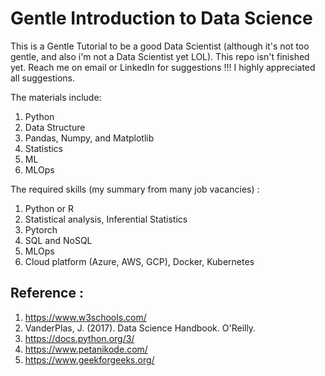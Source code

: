 # Gentle Introduction to Data Science

This is a Gentle Tutorial to be a good Data Scientist (although it's not too gentle, and also i'm not a Data Scientist yet LOL). This repo isn't finished yet. Reach me on email or LinkedIn for suggestions !!! I highly appreciated all suggestions.


The materials include:
1.  Python
2.  Data Structure
3.  Pandas, Numpy, and Matplotlib
4.  Statistics
5.  ML
6.  MLOps


The required skills (my summary from many job vacancies) :
1.  Python or R
2.  Statistical analysis, Inferential Statistics
3.  Pytorch
4.  SQL and NoSQL
5.  MLOps
6.  Cloud platform (Azure, AWS, GCP), Docker, Kubernetes


## Reference : 

1. https://www.w3schools.com/
2. VanderPlas, J. (2017). Data Science Handbook. O'Reilly.
3. https://docs.python.org/3/
4. https://www.petanikode.com/
5. https://www.geekforgeeks.org/

